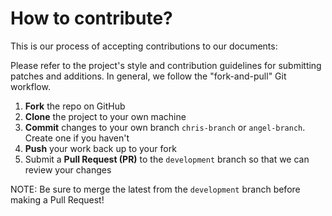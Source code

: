 How to contribute?
=========================================

This is our process of accepting contributions to our documents: 

Please refer to the project's style and contribution guidelines for submitting patches and additions. In general, we follow the "fork-and-pull" Git workflow.

 1. **Fork** the repo on GitHub
 2. **Clone** the project to your own machine
 3. **Commit** changes to your own branch `chris-branch` or `angel-branch`. Create one if you haven't
 4. **Push** your work back up to your fork
 5. Submit a **Pull Request (PR)** to the `development` branch so that we can review your changes

NOTE: Be sure to merge the latest from the `development` branch before making a Pull Request!
